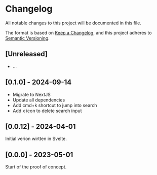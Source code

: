 # Changelog

All notable changes to this project will be documented in this file.

The format is based on [Keep a Changelog](https://keepachangelog.com/en/1.1.0/),
and this project adheres to [Semantic Versioning](https://semver.org/spec/v2.0.0.html).

## [Unreleased]

- …

## [0.1.0] - 2024-09-14

- Migrate to NextJS
- Update all dependencies
- Add cmd+k shortcut to jump into search
- Add x icon to delete search input

## [0.0.12] - 2024-04-01

Initial verion wirtten in Svelte.

## [0.0.0] - 2023-05-01

Start of the proof of concept.
